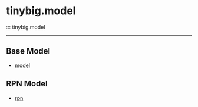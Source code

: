 # tinybig.model

::: tinybig.model

---------------------------------------

## Base Model
* [model](model.md)

## RPN Model
* [rpn](rpn.md)
